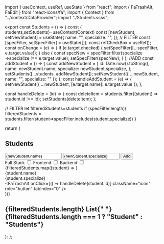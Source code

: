 import { useContext, useRef, useState } from "react";
import { FaTrashAlt, FaEdit } from "react-icons/fa";
import { Context } from "../context/DataProvider";
import "./Students.scss";

export const Students = () => {
  const { students,setStudents}=useContext(Context)
  const [newStudent, setNewStudent] = useState({
    name: "",
    specialize: "",
  });
  // FILTER
  const [specFilter, setSpecFilter] = useState([]);
  const refCheckBox = useRef();
  const onChange = (e) => {
    if (e.target.checked) {
      setSpecFilter([...specFilter, e.target.value]);
    } else {
      const specNew = specFilter.filter(specialize =>specialize !== e.target.value);
      setSpecFilter(specNew);
    }
  };
  //ADD
  const addStudent = () => {
    const addNewStudent = {
      id: Date.now().toString(),
      name: newStudent.name,
      specialize: newStudent.specialize,
    };
    setStudents([...students, addNewStudent]);
    setNewStudent({ ...newStudent, name: "", specialize: "" });
  };
  const handleAddStudent = (e) => {
    setNewStudent({ ...newStudent, [e.target.name]: e.target.value });
  };

  const handleDelete = (id) => {
    const deleteItem = students.filter((student) => student.id !== id);
    setStudents(deleteItem);
  };

  // FILTER
  let filteredStudents=students
  if (specFilter.length){
    filteredStudents = students.filter(student=>specFilter.includes(student.specialize))
  }

  return (
    <div className="Students">
      <div className="container">
        <h2>Students</h2>
        <div className="add">
          <input
            type="text"
            name="name"
            placeholder="Name"
            value={newStudent.name}
            onChange={handleAddStudent}
          />
          <input
            type="text"
            name="specialize"
            placeholder="Specializ"
            value={newStudent.specialize}
            onChange={handleAddStudent}
          />
          <button type="submit" onClick={addStudent}>
            Add
          </button>
        </div>
        <div className="filter">
          <label htmlFor="Full Stack">
            Full Stack
            <input type="checkbox"
            value="Full Stack"
            ref={refCheckBox}
            onChange={onChange}/>
          </label>
          <label htmlFor="Frontend">
            Frontend
            <input type="checkbox"
            value="Frontend"
            ref={refCheckBox}
            onChange={onChange}/>
          </label>
          <label htmlFor="Backend">
            Backend
            <input type="checkbox"
            value="Backend"
            ref={refCheckBox}
            onChange={onChange}/>
          </label>
        </div>
        <div className="students">
          {filteredStudents.map((student) => (
            <div key={student.id} className="student">
              <div className="item">{student.name}</div>
              <div className="item">{student.specialize}</div>
              <div className="icons">
                <FaEdit className="icon" role="button" tabIndex="0" />
                <FaTrashAlt
                  onClick={() => handleDelete(student.id)}
                  className="icon"
                  role="button"
                  tabIndex="0"
                />
              </div>
            </div>
          ))}
        </div>
      </div>
      <footer>
        <h2>
          {filteredStudents.length} List{" "}
          {filteredStudents.length === 1 ? "Student" : "Students"}
        </h2>
      </footer>
    </div>
  );
};
